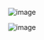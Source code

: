 ![image](https://github.com/Khushang49/90DaysofKubernetes/assets/95266353/8a134052-f6a8-48eb-8213-b8c68ea15a44)


![image](https://github.com/Khushang49/90DaysofKubernetes/assets/95266353/fc539c32-6e4c-43f4-b15a-059efcaf91d8)

